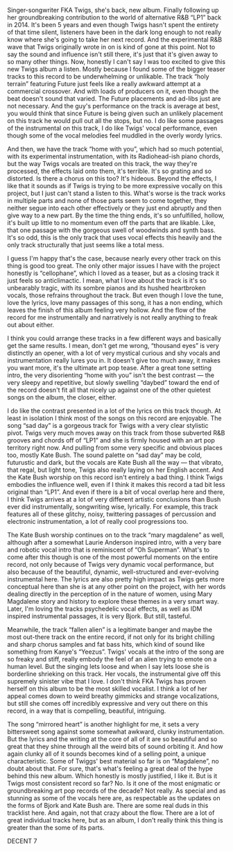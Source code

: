 Singer-songwriter FKA Twigs, she's back, new album. Finally following up her groundbreaking contribution to the world of alternative R&B “LP1” back in 2014. It's been 5 years and even though Twigs hasn't spent the entirety of that time silent, listeners have been in the dark long enough to not really know where she's going to take her next record. And the experimental R&B wave that Twigs originally wrote in on is kind of gone at this point. Not to say the sound and influence isn't still there, it's just that it's given away to so many other things. Now, honestly I can't say I was too excited to give this new Twigs album a listen. Mostly because I found some of the bigger teaser tracks to this record to be underwhelming or unlikable. The track “holy terrain” featuring Future just feels like a really awkward attempt at a commercial crossover. And with loads of producers on it, even though the beat doesn't sound that varied. The Future placements and ad-libs just are not necessary. And the guy's performance on the track is average at best, you would think that since Future is being given such an unlikely placement on this track he would pull out all the stops, but no. I do like some passages of the instrumental on this track, I do like Twigs' vocal performance, even though some of the vocal melodies feel muddled in the overly wordy lyrics.

And then, we have the track “home with you”, which had so much potential, with its experimental instrumentation, with its Radiohead-ish piano chords, but the way Twigs vocals are treated on this track, the way they're processed, the effects laid onto them, it's terrible. It's so grating and so distorted. Is there a chorus on this too? It's hideous. Beyond the effects, I like that it sounds as if Twigs is trying to be more expressive vocally on this project, but I just can't stand a listen to this. What's worse is the track works in multiple parts and none of those parts seem to come together, they neither segue into each other effectively or they just end abruptly and then give way to a new part. By the time the thing ends, it's so unfulfilled, hollow, it's built up little to no momentum even off the parts that are likable. Like, that one passage with the gorgeous swell of woodwinds and synth bass. It's so odd, this is the only track that uses vocal effects this heavily and the only track structurally that just seems like a total mess.

I guess I'm happy that's the case, because nearly every other track on this thing is good too great. The only other major issues I have with the project honestly is “cellophane”, which I loved as a teaser, but as a closing track it just feels so anticlimactic. I mean, what I love about the track is it's so unbearably tragic, with its sombre pianos and its hushed heartbroken vocals, those refrains throughout the track. But even though I love the tune, love the lyrics, love many passages of this song, it has a non ending, which leaves the finish of this album feeling very hollow. And the flow of the record for me instrumentally and narratively is not really anything to freak out about either.

I think you could arrange these tracks in a few different ways and basically get the same results. I mean, don't get me wrong, “thousand eyes” is very distinctly an opener, with a lot of very mystical curious and shy vocals and instrumentation really lures you in. It doesn't give too much away, it makes you want more, it's the ultimate art pop tease. After a great tone setting intro, the very disorienting “home with you” isn't the best contrast — the very sleepy and repetitive, but slowly swelling “daybed” toward the end of the record doesn't fit all that nicely up against one of the other quietest songs on the album, the closer, either.

I do like the contrast presented in a lot of the lyrics on this track though. At least in isolation I think most of the songs on this record are enjoyable. The song “sad day” is a gorgeous track for Twigs with a very clear stylistic pivot. Twigs very much moves away on this track from those subverted R&B grooves and chords off of “LP1” and she is firmly housed with an art pop territory right now. And pulling from some very specific and obvious places too, mostly Kate Bush. The sound palette on “sad day” may be cold, futurustic and dark, but the vocals are Kate Bush all the way — that vibrato, that regal, but light tone, Twigs also really laying on her English accent. And the Kate Bush worship on this record isn't entirely a bad thing. I think Twigs embodies the influence well, even if I think it makes this record a tad bit less original than “LP1”. And even if there is a bit of vocal overlap here and there, I think Twigs arrives at a lot of very different artistic conclusions than Bush ever did instrumentally, songwriting wise, lyrically. For example, this track features all of these glitchy, noisy, twittering passages of percussion and electronic instrumentation, a lot of really cool progressions too.

The Kate Bush worship continues on to the track “mary magdalene” as well, although after a somewhat Laurie Anderson inspired intro, with a very bare and robotic vocal intro that is reminiscent of “Oh Superman”. What's to come after this though is one of the most powerful moments on the entire record, not only because of Twigs very dynamic vocal performance, but also because of the beautiful, dynamic, well-structured and ever-evolving instrumental here. The lyrics are also pretty high impact as Twigs gets more conceptual here than she is at any other point on the project, with her words dealing directly in the perception of in the nature of women, using Mary Magdalene story and history to explore these themes in a very smart way. Later, I'm loving the tracks psychedelic vocal effects, as well as IDM inspired instrumental passages, it is very Bjork. But still, tasteful.

Meanwhile, the track “fallen alien” is a legitimate banger and maybe the most out-there track on the entire record, if not only for its bright chilling and sharp chorus samples and fat bass hits, which kind of sound like something from Kanye's “Yeezus”. Twigs' vocals at the intro of the song are so freaky and stiff, really embody the feel of an alien trying to emote on a human level. But the singing lets loose and when I say lets loose she is borderline shrieking on this track. Her vocals, the instrumental give off this supremely sinister vibe that I love. I don't think FKA Twigs has proven herself on this album to be the most skilled vocalist. I think a lot of her appeal comes down to weird breathy gimmicks and strange vocalizations, but still she comes off incredibly expressive and very out there on this record, in a way that is compelling, beautiful, intriguing.

The song “mirrored heart” is another highlight for me, it sets a very bittersweet song against some somewhat awkward, clunky instrumentation. But the lyrics and the writing at the core of all of it are so beautiful and so great that they shine through all the weird bits of sound orbiting it. And how again clunky all of it sounds becomes kind of a selling point, a unique characteristic. Some of Twiggs' best material so far is on “Magdalene”, no doubt about that. For sure, that's what's feeling a great deal of the hype behind this new album. Which honestly is mostly justified, I like it. But is it Twigs most consistent record so far? No. Is it one of the most enigmatic or groundbreaking art pop records of the decade? Not really. As special and as stunning as some of the vocals here are, as respectable as the updates on the forms of Bjork and Kate Bush are. There are some real duds in this tracklist here. And again, not that crazy about the flow. There are a lot of great individual tracks here, but as an album, I don't really think this thing is greater than the some of its parts.

DECENT 7
